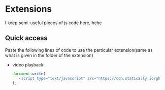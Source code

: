 # Extensions

I keep semi-useful pieces of js code here, hehe

## Quick access

Paste the following lines of code to use the particular extension(same as what is given in the folder of the extension)

- video playback:

  ```js
  document.write(
    `<script type="text/javascript" src="https://cdn.statically.io/gh/jujhaar2409/extensions/master/videoplayback/videoplayback.js"></script>`,
  );
  ```
